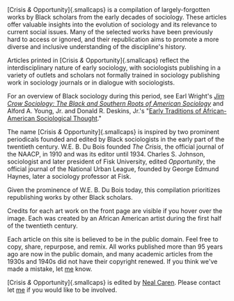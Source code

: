 &nbsp;

[Crisis *&* Opportunity]{.smallcaps} is a compilation of largely-forgotten works by Black scholars from the early decades of sociology. These articles offer valuable insights into the evolution of sociology and its relevance to current social issues. Many of the selected works have been previously hard to access or ignored, and their republication aims to promote a more diverse and inclusive understanding of the discipline's history.

Articles printed in [Crisis *&* Opportunity]{.smallcaps} reflect the interdisciplinary nature of early sociology, with sociologists publishing in a variety of outlets and scholars not formally trained in sociology publishing work in sociology journals or in dialogue with sociologists.  

For an overview of Black sociology during this period, see Earl Wright's *[Jim Crow Sociology: The Black and Southern Roots of American Sociology](https://ucincinnatipress.uc.edu/9781947602571/jim-crow-sociology/)* and Alford A. Young, Jr. and Donald R. Deskins, Jr.'s "[Early Traditions of African-American Sociological Thought](https://www.annualreviews.org/doi/abs/10.1146/annurev.soc.27.1.445)."


The name [Crisis *&* Opportunity]{.smallcaps} is inspired by two prominent periodicals founded and edited by Black sociologists in the early part of the twentieth century. W.E. B. Du Bois founded *The Crisis*, the official journal of the NAACP, in 1910 and was its editor until 1934. Charles S. Johnson, sociologist and later president of Fisk University, edited *Opportunity*, the official journal of the National Urban League, founded by George Edmund Haynes, later a sociology professor at Fisk.

Given the prominence of W.E. B. Du Bois today, this compilation prioritizes republishing works by other Black scholars.

Credits for each art work on the front page are visible if you hover over the image. Each was created by an African American artist during the first half of the twentieth century. 

Each article on this site is believed to be in the public domain. Feel free to copy, share, repurpose, and remix. All works published more than 95 years ago are now in the public domain, and many academic articles from the 1930s and 1940s did not have their copyright renewed. If you think we've made a mistake, let [me](mailto:neal.caren@unc.edu) know.

[Crisis *&* Opportunity]{.smallcaps} is edited by [Neal Caren](https://nealcaren.org). Please contact let [me](mailto:neal.caren@unc.edu) if you would like to be involved.